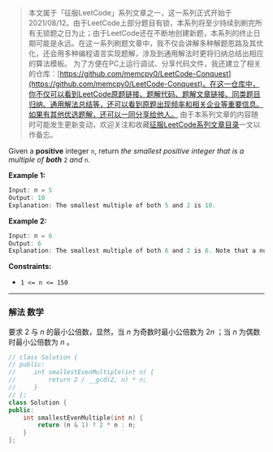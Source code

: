 > 本文属于「征服LeetCode」系列文章之一，这一系列正式开始于2021/08/12。由于LeetCode上部分题目有锁，本系列将至少持续到刷完所有无锁题之日为止；由于LeetCode还在不断地创建新题，本系列的终止日期可能是永远。在这一系列刷题文章中，我不仅会讲解多种解题思路及其优化，还会用多种编程语言实现题解，涉及到通用解法时更将归纳总结出相应的算法模板。
> <b></b>
> 为了方便在PC上运行调试、分享代码文件，我还建立了相关的仓库：[https://github.com/memcpy0/LeetCode-Conquest](https://github.com/memcpy0/LeetCode-Conquest)。在这一仓库中，你不仅可以看到LeetCode原题链接、题解代码、题解文章链接、同类题目归纳、通用解法总结等，还可以看到原题出现频率和相关企业等重要信息。如果有其他优选题解，还可以一同分享给他人。
> <b></b>
> 由于本系列文章的内容随时可能发生更新变动，欢迎关注和收藏[征服LeetCode系列文章目录](https://memcpy0.blog.csdn.net/article/details/119656559)一文以作备忘。

Given a **positive** integer `n`, return _the smallest positive integer that is a multiple of **both**_ `2` _and_ `n`.

**Example 1:**
```java
Input: n = 5
Output: 10
Explanation: The smallest multiple of both 5 and 2 is 10.
```
**Example 2:**
```java
Input: n = 6
Output: 6
Explanation: The smallest multiple of both 6 and 2 is 6. Note that a number is a multiple of itself.
```
**Constraints:**
-   `1 <= n <= 150`

---
### 解法 数学
要求 $2$ 与 $n$ 的最小公倍数，显然，当 $n$ 为奇数时最小公倍数为 $2n$ ；当 $n$ 为偶数时最小公倍数为 $n$ 。
```cpp
// class Solution {
// public:
//     int smallestEvenMultiple(int n) {
//         return 2 / __gcd(2, n) * n;
//     }
// };
class Solution {
public:
    int smallestEvenMultiple(int n) {
        return (n & 1) ? 2 * n : n;
    }
};
```